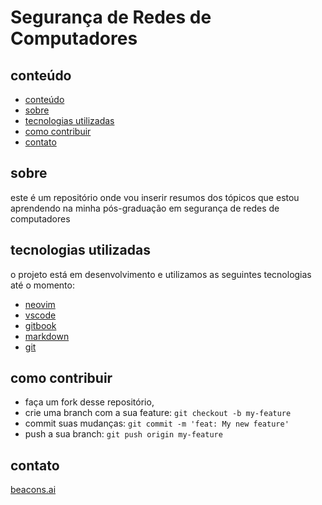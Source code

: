 <p align="center">
  <h1><b>Segurança de Redes de Computadores</b></h1>
</p>

<a id="conteudo"></a>

## conteúdo

- [conteúdo](#conteúdo)
- [sobre](#sobre)
- [tecnologias utilizadas](#tecnologias-utilizadas)
- [como contribuir](#como-contribuir)
- [contato](#contato)

<a id="sobre"></a>

## sobre

este é um repositório onde vou inserir resumos dos tópicos que estou aprendendo na minha pós-graduação em segurança de redes de computadores

<a id="tecnologias-utilizadas"></a>

## tecnologias utilizadas

o projeto está em desenvolvimento e utilizamos as seguintes tecnologias até o momento:
- [neovim](https://neovim.io/)
- [vscode](https://code.visualstudio.com/)
- [gitbook](https://www.gitbook.com/)
- [markdown](https://pt.wikipedia.org/wiki/Markdown)
- [git](https://git-scm.com/)

<a id="como-contribuir"></a>

## como contribuir

- faça um fork desse repositório,
- crie uma branch com a sua feature: `git checkout -b my-feature`
- commit suas mudanças: `git commit -m 'feat: My new feature'`
- push a sua branch: `git push origin my-feature`

<a id="contato"></a>

## contato

[beacons.ai](https://beacons.ai/bl4cktux89)
